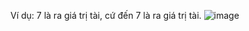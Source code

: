 Ví dụ: 7 là ra giá trị tài, cứ đến 7 là ra giá trị tài.
![image](https://github.com/huyremy/Seeds-Random-Time-Relate/assets/2125897/9cf51fc9-6524-439a-b4c1-58b1e1c84b28)

